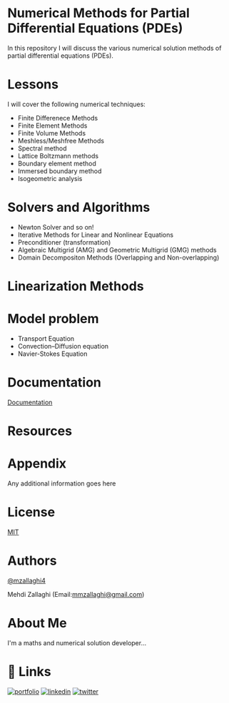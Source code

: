 # Numerical Methods for Partial Differential Equations (PDEs)

In this repository I will discuss the various numerical solution methods of partial differential equations (PDEs).



# Lessons 

I will cover the following numerical techniques:
- Finite Differenece Methods
- Finite Element Methods
- Finite Volume Methods
- Meshless/Meshfree Methods
- Spectral method
- Lattice Boltzmann methods
- Boundary element method
- Immersed boundary method
- Isogeometric analysis


# Solvers and Algorithms
- Newton Solver and so on!
- Iterative Methods for Linear and Nonlinear Equations
- Preconditioner (transformation)
- Algebraic Multigrid (AMG) and Geometric Multigrid (GMG) methods 
- Domain Decompositon Methods (Overlapping and Non-overlapping)

#  Linearization Methods

# Model problem
- Transport Equation
- Convection–Diffusion equation
- Navier-Stokes Equation

# Documentation

[Documentation](https://linktodocumentation)


# Resources


# Appendix

Any additional information goes here



# License

[MIT](https://choosealicense.com/licenses/mit/)

# Authors

[@mzallaghi4](https://www.github.com/mzallaghi4)

Mehdi Zallaghi (Email:mmzallaghi@gmail.com)


#  About Me
I'm a maths and numerical solution developer...


# 🔗 Links
[![portfolio](https://img.shields.io/badge/my_portfolio-000?style=for-the-badge&logo=ko-fi&logoColor=white)](https://mzallaghi4.github.io/)
[![linkedin](https://img.shields.io/badge/linkedin-0A66C2?style=for-the-badge&logo=linkedin&logoColor=white)](https://www.linkedin.com/in/mehdizallaghi/)
[![twitter](https://img.shields.io/badge/twitter-1DA1F2?style=for-the-badge&logo=twitter&logoColor=white)](https://twitter.com/mehdizallaghi)

